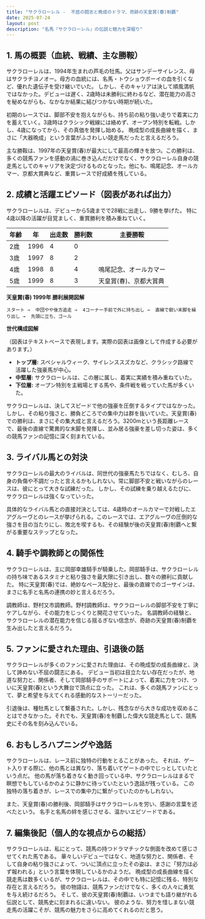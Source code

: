 ```yaml
---
title: "サクラローレル -  不屈の闘志と晩成のドラマ、奇跡の天皇賞(春)制覇"
date: 2025-07-24
layout: post
description: "名馬『サクラローレル』の伝説と魅力を深堀り"
---
```


## 1. 馬の概要（血統、戦績、主な勝鞍）

サクラローレルは、1994年生まれの芦毛の牡馬。父はサンデーサイレンス、母はサクラチヨノオー。母方の血統には、名馬・トウショウボーイの血を引くなど、優れた遺伝子を受け継いでいた。  しかし、そのキャリアは決して順風満帆ではなかった。デビューは遅く、2歳時は未勝利に終わるなど、潜在能力の高さを秘めながらも、なかなか結果に結びつかない時期が続いた。

初期のレースでは、脚部不安を抱えながらも、持ち前の粘り強い走りで着実に力を蓄えていく。3歳時はクラシック戦線には絡めず、オープン特別を転戦。しかし、4歳になってから、その真価を発揮し始める。  晩成型の成長曲線を描く、まさに「大器晩成」という言葉がふさわしい競走馬だったと言えるだろう。

主な勝鞍は、1997年の天皇賞(春)が最大にして最高の輝きを放つ。この勝利は、多くの競馬ファンを感動の渦に巻き込んだだけでなく、サクラローレル自身の競走馬としてのキャリアを決定づけるものとなった。他にも、鳴尾記念、オールカマー、京都大賞典など、重賞レースで好成績を残している。


## 2. 成績と活躍エピソード（図表があれば出力）

サクラローレルは、デビューから5歳までで28戦に出走し、9勝を挙げた。  特に4歳以降の活躍が目覚ましく、重賞勝利を積み重ねていく。

| 年齢 | 年 | 出走数 | 勝利数 | 主要勝鞍 |
|---|---|---|---|---|
| 2歳 | 1996 | 4 | 0 |  |
| 3歳 | 1997 | 8 | 2 |  |
| 4歳 | 1998 | 8 | 4 | 鳴尾記念、オールカマー |
| 5歳 | 1999 | 8 | 3 | 天皇賞(春)、京都大賞典 |


**天皇賞(春) 1999年 勝利展開図解**

```
スタート →  中団やや後方追走 →  4コーナー手前で外に持ち出し →  直線で鋭い末脚を繰り出し →  先頭に立ち、ゴール
```

**世代構成図解**

（図表はテキストベースで表現します。実際の図表は画像として作成する必要があります。）

* **トップ層:**  スペシャルウィーク、サイレンススズカなど、クラシック路線で活躍した強豪馬が中心。
* **中堅層:**  サクラローレルは、この層に属し、着実に実績を積み重ねていた。
* **下位層:**  オープン特別を主戦場とする馬や、条件戦を戦っていた馬が多くいた。


サクラローレルは、決してスピードで他の強豪を圧倒するタイプではなかった。しかし、その粘り強さと、勝負どころでの集中力は群を抜いていた。天皇賞(春)での勝利は、まさにその集大成と言えるだろう。3200mという長距離レースで、最後の直線で驚異的な末脚を発揮し、並み居る強豪を差し切った姿は、多くの競馬ファンの記憶に深く刻まれている。


## 3. ライバル馬との対決

サクラローレルの最大のライバルは、同世代の強豪馬たちではなく、むしろ、自身の負傷や不調だったと言えるかもしれない。常に脚部不安と戦いながらのレースは、彼にとって大きな試練だった。  しかし、その試練を乗り越えるたびに、サクラローレルは強くなっていった。

具体的なライバル馬との直接対決としては、4歳時のオールカマーで対戦したエアグルーヴとのレースが挙げられる。このレースでは、エアグルーヴの圧倒的な強さを目の当たりにし、敗北を喫するも、その経験が後の天皇賞(春)制覇へと繋がる重要なステップとなった。


## 4. 騎手や調教師との関係性

サクラローレルは、主に岡部幸雄騎手が騎乗した。岡部騎手は、サクラローレルの持ち味であるスタミナと粘り強さを最大限に引き出し、数々の勝利に貢献した。  特に天皇賞(春)では、絶妙なペース配分と、最後の直線でのゴーサインは、まさに名手と名馬の連携の妙と言えるだろう。

調教師は、野村又市調教師。野村調教師は、サクラローレルの脚部不安を丁寧にケアしながら、その能力をじっくりと開花させていった。  名調教師の経験と、サクラローレルの潜在能力を信じる揺るぎない信念が、奇跡の天皇賞(春)制覇を生み出したと言えるだろう。


## 5. ファンに愛された理由、引退後の話

サクラローレルが多くのファンに愛された理由は、その晩成型の成長曲線と、決して諦めない不屈の闘志にある。  デビュー当初は目立たない存在だったが、地道な努力と、関係者、そして岡部騎手のサポートによって、着実に力をつけ、ついに天皇賞(春)という大舞台で頂点に立った。  これは、多くの競馬ファンにとって、夢と希望を与えてくれる感動的なストーリーだった。

引退後は、種牡馬として繋養された。しかし、残念ながら大きな成功を収めることはできなかった。それでも、天皇賞(春)を制覇した偉大な競走馬として、競馬史にその名を刻み込んでいる。


## 6. おもしろハプニングや逸話

サクラローレルは、レース前に独特の行動をとることがあった。  それは、ゲート入りする際に、他の馬とは異なり、落ち着いてゲートの中でじっとしていたという点だ。  他の馬が落ち着きなく動き回っている中、サクラローレルはまるで瞑想でもしているかのように静かに待っていたという逸話が残っている。  この独特の落ち着きが、レースでの集中力に繋がっていたのかもしれない。

また、天皇賞(春)の勝利後、岡部騎手はサクラローレルを労い、感謝の言葉を述べたという。  名手と名馬の絆を感じさせる、温かいエピソードである。


## 7. 編集後記（個人的な視点からの総括）

サクラローレルは、私にとって、競馬の持つドラマチックな側面を改めて感じさせてくれた馬である。  華々しいデビューではなく、地道な努力と、関係者、そして自身の粘り強さによって、ついに頂点に立ったその姿は、まさに「努力は必ず報われる」という言葉を体現しているかのようだ。  晩成型の成長曲線を描く競走馬は数多くいるが、サクラローレルは、その中でも特に記憶に残る、特別な存在と言えるだろう。  彼の物語は、競馬ファンだけでなく、多くの人々に勇気を与え続けるだろう。  そして、彼の天皇賞(春)制覇は、いつまでも語り継がれる伝説として、競馬史に刻まれるに違いない。  彼のような、努力を惜しまない競走馬の活躍こそが、競馬の魅力をさらに高めてくれるのだと思う。
